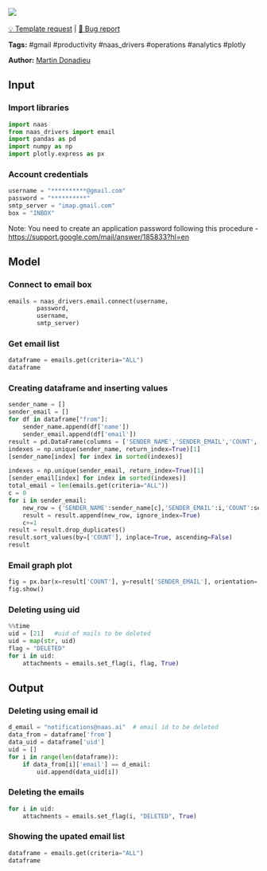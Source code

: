 <a href="https://app.naas.ai/user-redirect/naas/downloader?url=https://raw.githubusercontent.com/jupyter-naas/awesome-notebooks/master/Gmail/Gmail_Clean_mailbox.ipynb" target="_parent"><img src="https://naasai-public.s3.eu-west-3.amazonaws.com/open_in_naas.svg"/></a><br><br><a href="https://github.com/jupyter-naas/awesome-notebooks/issues/new?assignees=&labels=&template=template-request.md&title=Tool+-+Action+of+the+notebook+">💡 Template request</a> | <a href="https://github.com/jupyter-naas/awesome-notebooks/issues/new?assignees=&labels=&template=bug_report.md&title=">🚨 Bug report</a>

**Tags:** #gmail #productivity #naas_drivers #operations #analytics #plotly

**Author:** [Martin Donadieu](https://www.linkedin.com/in/martindonadieu)

## Input

### Import libraries


```python
import naas
from naas_drivers import email
import pandas as pd
import numpy as np
import plotly.express as px
```

### Account credentials


```python
username = "**********@gmail.com"
password = "**********"
smtp_server = "imap.gmail.com"
box = "INBOX"
```

Note: You need to create an application password following this procedure - https://support.google.com/mail/answer/185833?hl=en

## Model

### Connect to email box


```python
emails = naas_drivers.email.connect(username, 
        password, 
        username, 
        smtp_server)
```

### Get email list


```python
dataframe = emails.get(criteria="ALL")
dataframe
```

### Creating dataframe and inserting values


```python
sender_name = []
sender_email = []
for df in dataframe["from"]:
    sender_name.append(df['name'])
    sender_email.append(df['email'])
result = pd.DataFrame(columns = ['SENDER_NAME','SENDER_EMAIL','COUNT','PERCENTAGE'])
indexes = np.unique(sender_name, return_index=True)[1]
[sender_name[index] for index in sorted(indexes)]

indexes = np.unique(sender_email, return_index=True)[1]
[sender_email[index] for index in sorted(indexes)]
total_email = len(emails.get(criteria="ALL"))
c = 0
for i in sender_email:
    new_row = {'SENDER_NAME':sender_name[c],'SENDER_EMAIL':i,'COUNT':sender_email.count(i),'PERCENTAGE':round(((sender_email.count(i))/total_email)*100)}
    result = result.append(new_row, ignore_index=True)
    c+=1
result = result.drop_duplicates()
result.sort_values(by=['COUNT'], inplace=True, ascending=False)
result
```

### Email graph plot


```python
fig = px.bar(x=result['COUNT'], y=result['SENDER_EMAIL'], orientation='h')
fig.show()
```

### Deleting using uid


```python
%%time
uid = [21]   #uid of mails to be deleted
uid = map(str, uid)  
flag = "DELETED"
for i in uid:
    attachments = emails.set_flag(i, flag, True)
```

## Output

### Deleting using email id


```python
d_email = "notifications@naas.ai"  # email id to be deleted
data_from = dataframe['from']
data_uid = dataframe['uid']
uid = []
for i in range(len(dataframe)):
    if data_from[i]['email'] == d_email:
        uid.append(data_uid[i])
```

### Deleting the emails


```python
for i in uid:
    attachments = emails.set_flag(i, "DELETED", True)
```

### Showing the upated email list


```python
dataframe = emails.get(criteria="ALL")
dataframe
```
